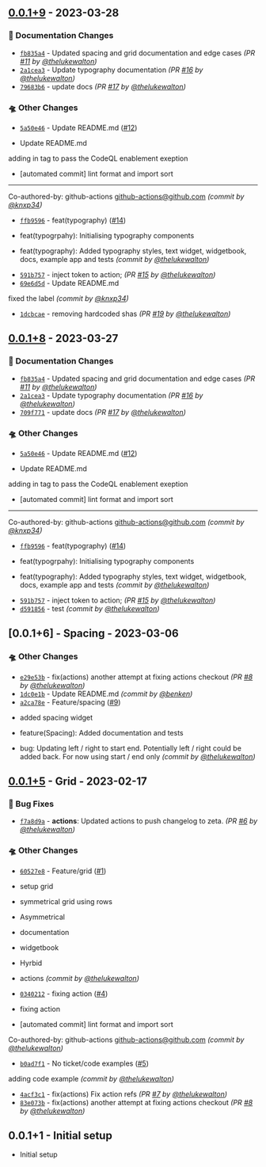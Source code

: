 ## [0.0.1+9] - 2023-03-28
### :memo: Documentation Changes
- [`fb835a4`](https://github.com/zebratechnologies/zeta-flutter/commit/fb835a43a94945989d5b0793d61894ea807bc745) - Updated spacing and grid documentation and edge cases *(PR [#11](https://github.com/zebratechnologies/zeta-flutter/pull/11) by [@thelukewalton](https://github.com/thelukewalton))*
- [`2a1cea3`](https://github.com/zebratechnologies/zeta-flutter/commit/2a1cea32d40c324cf36517cf05b5bb705d6eadb3) - Update typography documentation *(PR [#16](https://github.com/zebratechnologies/zeta-flutter/pull/16) by [@thelukewalton](https://github.com/thelukewalton))*
- [`79683b6`](https://github.com/zebratechnologies/zeta-flutter/commit/79683b6748e650e3bb61789e31e7ab7a7c153f88) - update docs *(PR [#17](https://github.com/zebratechnologies/zeta-flutter/pull/17) by [@thelukewalton](https://github.com/thelukewalton))*

### :flying_saucer: Other Changes
- [`5a50e46`](https://github.com/zebratechnologies/zeta-flutter/commit/5a50e46f3500a9b186515305514839651576a444) - Update README.md ([#12](https://github.com/zebratechnologies/zeta-flutter/pull/12))

* Update README.md

adding in tag to pass the CodeQL enablement exeption

* [automated commit] lint format and import sort

---------

Co-authored-by: github-actions <github-actions@github.com> *(commit by [@knxp34](https://github.com/knxp34))*
- [`ffb9596`](https://github.com/zebratechnologies/zeta-flutter/commit/ffb9596ee04456147b87c2c35b3a08e8763bf7c2) - feat(typography) ([#14](https://github.com/zebratechnologies/zeta-flutter/pull/14))

* feat(typogrpahy): Initialising typography components

* feat(typography): Added typography styles, text widget, widgetbook, docs, example app and tests *(commit by [@thelukewalton](https://github.com/thelukewalton))*
- [`591b757`](https://github.com/zebratechnologies/zeta-flutter/commit/591b7572ebf85da7510a8b6a3f9f8451dc93535a) - inject token to action; *(PR [#15](https://github.com/zebratechnologies/zeta-flutter/pull/15) by [@thelukewalton](https://github.com/thelukewalton))*
- [`69e6d5d`](https://github.com/zebratechnologies/zeta-flutter/commit/69e6d5da4b681293d0019d8bc143ada6478c1032) - Update README.md

fixed the label *(commit by [@knxp34](https://github.com/knxp34))*
- [`1dcbcae`](https://github.com/zebratechnologies/zeta-flutter/commit/1dcbcaec2600210efcefc80861c29aaa7e44c27e) - removing hardcoded shas *(PR [#19](https://github.com/zebratechnologies/zeta-flutter/pull/19) by [@thelukewalton](https://github.com/thelukewalton))*


## [0.0.1+8] - 2023-03-27
### :memo: Documentation Changes
- [`fb835a4`](https://github.com/zebratechnologies/zeta-flutter/commit/fb835a43a94945989d5b0793d61894ea807bc745) - Updated spacing and grid documentation and edge cases *(PR [#11](https://github.com/zebratechnologies/zeta-flutter/pull/11) by [@thelukewalton](https://github.com/thelukewalton))*
- [`2a1cea3`](https://github.com/zebratechnologies/zeta-flutter/commit/2a1cea32d40c324cf36517cf05b5bb705d6eadb3) - Update typography documentation *(PR [#16](https://github.com/zebratechnologies/zeta-flutter/pull/16) by [@thelukewalton](https://github.com/thelukewalton))*
- [`709f771`](https://github.com/zebratechnologies/zeta-flutter/commit/709f77185be705507475d90f044f94b2908fa5bb) - update docs *(PR [#17](https://github.com/zebratechnologies/zeta-flutter/pull/17) by [@thelukewalton](https://github.com/thelukewalton))*

### :flying_saucer: Other Changes
- [`5a50e46`](https://github.com/zebratechnologies/zeta-flutter/commit/5a50e46f3500a9b186515305514839651576a444) - Update README.md ([#12](https://github.com/zebratechnologies/zeta-flutter/pull/12))

* Update README.md

adding in tag to pass the CodeQL enablement exeption

* [automated commit] lint format and import sort

---------

Co-authored-by: github-actions <github-actions@github.com> *(commit by [@knxp34](https://github.com/knxp34))*
- [`ffb9596`](https://github.com/zebratechnologies/zeta-flutter/commit/ffb9596ee04456147b87c2c35b3a08e8763bf7c2) - feat(typography) ([#14](https://github.com/zebratechnologies/zeta-flutter/pull/14))

* feat(typogrpahy): Initialising typography components

* feat(typography): Added typography styles, text widget, widgetbook, docs, example app and tests *(commit by [@thelukewalton](https://github.com/thelukewalton))*
- [`591b757`](https://github.com/zebratechnologies/zeta-flutter/commit/591b7572ebf85da7510a8b6a3f9f8451dc93535a) - inject token to action; *(PR [#15](https://github.com/zebratechnologies/zeta-flutter/pull/15) by [@thelukewalton](https://github.com/thelukewalton))*
- [`d591856`](https://github.com/zebratechnologies/zeta-flutter/commit/d59185680879bf2f938c4f2a6bd2328f29a3ddd2) - test *(commit by [@thelukewalton](https://github.com/thelukewalton))*


## [0.0.1+6] - Spacing - 2023-03-06

### :flying_saucer: Other Changes

- [`e29e53b`](https://github.com/zebratechnologies/zeta-flutter/commit/e29e53ba132cd155f2d40f4cfa6f6c3060558b4e) - fix(actions) another attempt at fixing actions checkout _(PR [#8](https://github.com/zebratechnologies/zeta-flutter/pull/8) by [@thelukewalton](https://github.com/thelukewalton))_
- [`1dc0e1b`](https://github.com/zebratechnologies/zeta-flutter/commit/1dc0e1b64cb870685110516c5159b20fb903f2c3) - Update README.md _(commit by [@benken](https://github.com/benken))_
- [`a2ca78e`](https://github.com/zebratechnologies/zeta-flutter/commit/a2ca78e863405f70b8199a889be3bc4f9c61ab1a) - Feature/spacing ([#9](https://github.com/zebratechnologies/zeta-flutter/pull/9))

* added spacing widget

* feature(Spacing): Added documentation and tests

* bug: Updating left / right to start end. Potentially left / right could be added back. For now using start / end only _(commit by [@thelukewalton](https://github.com/thelukewalton))_

## [0.0.1+5] - Grid - 2023-02-17

### :bug: Bug Fixes

- [`f7a8d9a`](https://github.com/zebratechnologies/zeta-flutter/commit/f7a8d9a2ba078bf08fe80de07f6e9c871af9e451) - **actions**: Updated actions to push changelog to zeta. _(PR [#6](https://github.com/zebratechnologies/zeta-flutter/pull/6) by [@thelukewalton](https://github.com/thelukewalton))_

### :flying_saucer: Other Changes

- [`60527e8`](https://github.com/zebratechnologies/zeta-flutter/commit/60527e86da15b4a804990c7e67bae5c46d25dc7f) - Feature/grid ([#1](https://github.com/zebratechnologies/zeta-flutter/pull/1))

* setup grid

* symmetrical grid using rows

* Asymmetrical

* documentation

* widgetbook

* Hyrbid

* actions _(commit by [@thelukewalton](https://github.com/thelukewalton))_

- [`0340212`](https://github.com/zebratechnologies/zeta-flutter/commit/0340212963606fbe755aa94cbb98d38d663a5854) - fixing action ([#4](https://github.com/zebratechnologies/zeta-flutter/pull/4))

* fixing action

* [automated commit] lint format and import sort

Co-authored-by: github-actions <github-actions@github.com> _(commit by [@thelukewalton](https://github.com/thelukewalton))_

- [`b0ad7f1`](https://github.com/zebratechnologies/zeta-flutter/commit/b0ad7f12b8b583fb928d225ce9d1c1f3244046e5) - No ticket/code examples ([#5](https://github.com/zebratechnologies/zeta-flutter/pull/5))

adding code example _(commit by [@thelukewalton](https://github.com/thelukewalton))_

- [`4acf3c1`](https://github.com/zebratechnologies/zeta-flutter/commit/4acf3c1134b6c8d17827d8e2c665250d6f6ead1d) - fix(actions) Fix action refs _(PR [#7](https://github.com/zebratechnologies/zeta-flutter/pull/7) by [@thelukewalton](https://github.com/thelukewalton))_
- [`83e073b`](https://github.com/zebratechnologies/zeta-flutter/commit/83e073b16808d89373a74dba35172bb7a978e765) - fix(actions) another attempt at fixing actions checkout _(PR [#8](https://github.com/zebratechnologies/zeta-flutter/pull/8) by [@thelukewalton](https://github.com/thelukewalton))_

## 0.0.1+1 - Initial setup

- Initial setup

[0.0.1+5]: https://github.com/zebratechnologies/zeta-flutter/compare/0.0.1+1...0.0.1+5

[0.0.1+8]: https://github.com/zebratechnologies/zeta-flutter/compare/0.0.1+6...0.0.1+8
[0.0.1+9]: https://github.com/zebratechnologies/zeta-flutter/compare/0.0.1+6...0.0.1+9
